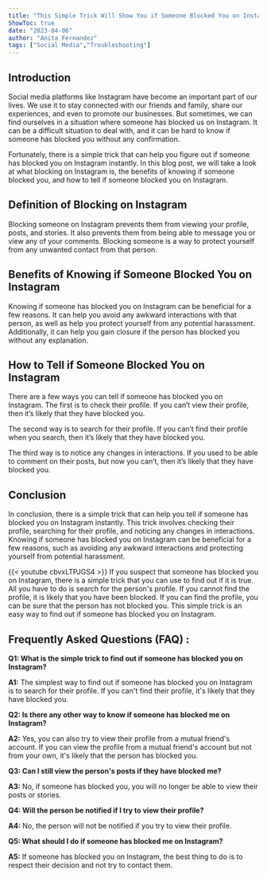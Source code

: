 ```yaml
---
title: "This Simple Trick Will Show You if Someone Blocked You on Instagram Instantly!"
ShowToc: true 
date: "2023-04-06"
author: "Anita Fernandez" 
tags: ["Social Media","Troubleshooting"]
---
```

## Introduction

Social media platforms like Instagram have become an important part of our lives. We use it to stay connected with our friends and family, share our experiences, and even to promote our businesses. But sometimes, we can find ourselves in a situation where someone has blocked us on Instagram. It can be a difficult situation to deal with, and it can be hard to know if someone has blocked you without any confirmation.

Fortunately, there is a simple trick that can help you figure out if someone has blocked you on Instagram instantly. In this blog post, we will take a look at what blocking on Instagram is, the benefits of knowing if someone blocked you, and how to tell if someone blocked you on Instagram.

## Definition of Blocking on Instagram

Blocking someone on Instagram prevents them from viewing your profile, posts, and stories. It also prevents them from being able to message you or view any of your comments. Blocking someone is a way to protect yourself from any unwanted contact from that person.

## Benefits of Knowing if Someone Blocked You on Instagram

Knowing if someone has blocked you on Instagram can be beneficial for a few reasons. It can help you avoid any awkward interactions with that person, as well as help you protect yourself from any potential harassment. Additionally, it can help you gain closure if the person has blocked you without any explanation.

## How to Tell if Someone Blocked You on Instagram

There are a few ways you can tell if someone has blocked you on Instagram. The first is to check their profile. If you can’t view their profile, then it’s likely that they have blocked you.

The second way is to search for their profile. If you can’t find their profile when you search, then it’s likely that they have blocked you.

The third way is to notice any changes in interactions. If you used to be able to comment on their posts, but now you can’t, then it’s likely that they have blocked you.

## Conclusion

In conclusion, there is a simple trick that can help you tell if someone has blocked you on Instagram instantly. This trick involves checking their profile, searching for their profile, and noticing any changes in interactions. Knowing if someone has blocked you on Instagram can be beneficial for a few reasons, such as avoiding any awkward interactions and protecting yourself from potential harassment.

{{< youtube cbvxLTPJGS4 >}} 
If you suspect that someone has blocked you on Instagram, there is a simple trick that you can use to find out if it is true. All you have to do is search for the person's profile. If you cannot find the profile, it is likely that you have been blocked. If you can find the profile, you can be sure that the person has not blocked you. This simple trick is an easy way to find out if someone has blocked you on Instagram.

## Frequently Asked Questions (FAQ) :
**Q1: What is the simple trick to find out if someone has blocked you on Instagram?**

**A1:** The simplest way to find out if someone has blocked you on Instagram is to search for their profile. If you can't find their profile, it's likely that they have blocked you.

**Q2: Is there any other way to know if someone has blocked me on Instagram?**

**A2:** Yes, you can also try to view their profile from a mutual friend's account. If you can view the profile from a mutual friend's account but not from your own, it's likely that the person has blocked you.

**Q3: Can I still view the person's posts if they have blocked me?**

**A3:** No, if someone has blocked you, you will no longer be able to view their posts or stories.

**Q4: Will the person be notified if I try to view their profile?**

**A4:** No, the person will not be notified if you try to view their profile.

**Q5: What should I do if someone has blocked me on Instagram?**

**A5:** If someone has blocked you on Instagram, the best thing to do is to respect their decision and not try to contact them.


